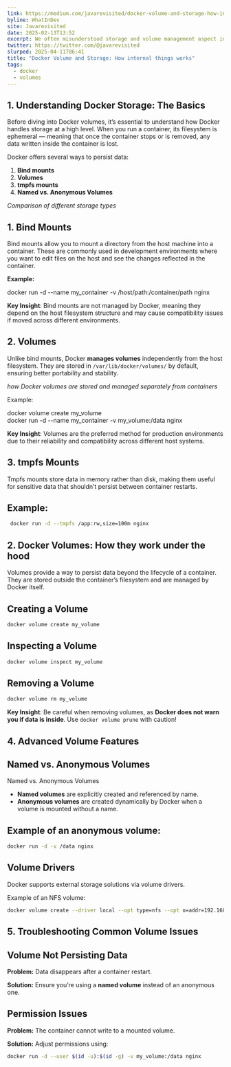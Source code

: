 ```yaml
---
link: https://medium.com/javarevisited/docker-volume-and-storage-how-internal-things-works-080b837ea178
byline: WhatInDev
site: Javarevisited
date: 2025-02-13T13:52
excerpt: We often misunderstood storage and volume management aspect in Docker. In this article, we will take an in-depth look at Docker volumes and storage, covering not only how they work but also some…
twitter: https://twitter.com/@javarevisited
slurped: 2025-04-11T06:41
title: "Docker Volume and Storage: How internal things works"
tags:
  - docker
  - volumes
---
```


## 1. Understanding Docker Storage: The Basics

Before diving into Docker volumes, it’s essential to understand how Docker handles storage at a high level. When you run a container, its filesystem is ephemeral — meaning that once the container stops or is removed, any data written inside the container is lost.

Docker offers several ways to persist data:

1. **Bind mounts**
2. **Volumes**
3. **tmpfs mounts**
4. **Named vs. Anonymous Volumes**

_Comparison of different storage types_

## 1. Bind Mounts

Bind mounts allow you to mount a directory from the host machine into a container. These are commonly used in development environments where you want to edit files on the host and see the changes reflected in the container.

**Example:**

docker run -d --name my_container -v /host/path:/container/path nginx

**Key Insight**: Bind mounts are not managed by Docker, meaning they depend on the host filesystem structure and may cause compatibility issues if moved across different environments.

## 2. Volumes

Unlike bind mounts, Docker **manages volumes** independently from the host filesystem. They are stored in `/var/lib/docker/volumes/` by default, ensuring better portability and stability.

_how Docker volumes are stored and managed separately from containers_

Example:

docker volume create my_volume  
docker run -d --name my_container -v my_volume:/data nginx

**Key Insight**: Volumes are the preferred method for production environments due to their reliability and compatibility across different host systems.

## 3. tmpfs Mounts

Tmpfs mounts store data in memory rather than disk, making them useful for sensitive data that shouldn’t persist between container restarts.

## Example:
```bash
 docker run -d --tmpfs /app:rw,size=100m nginx
```
## 2. Docker Volumes: How they work under the hood

Volumes provide a way to persist data beyond the lifecycle of a container. They are stored outside the container’s filesystem and are managed by Docker itself.

## Creating a Volume
```bash
docker volume create my_volume
```

## Inspecting a Volume
```bash
docker volume inspect my_volume
```
## Removing a Volume
```bash
docker volume rm my_volume
```

**Key Insight**: Be careful when removing volumes, as **Docker does not warn you if data is inside**. Use `docker volume prune` with caution!

## 4. Advanced Volume Features

## Named vs. Anonymous Volumes

Named vs. Anonymous Volumes

- **Named volumes** are explicitly created and referenced by name.
- **Anonymous volumes** are created dynamically by Docker when a volume is mounted without a name.

## Example of an anonymous volume:
```bash
docker run -d -v /data nginx
```
## Volume Drivers

Docker supports external storage solutions via volume drivers.

Example of an NFS volume:
```bash
docker volume create --driver local --opt type=nfs --opt o=addr=192.168.1.100,rw --opt device=:/data my_nfs_volume
```
## 5. Troubleshooting Common Volume Issues

## Volume Not Persisting Data

**Problem:** Data disappears after a container restart.

**Solution:** Ensure you’re using a **named volume** instead of an anonymous one.

## Permission Issues

**Problem:** The container cannot write to a mounted volume.

**Solution:** Adjust permissions using:
```bash
docker run -d --user $(id -u):$(id -g) -v my_volume:/data nginx
```